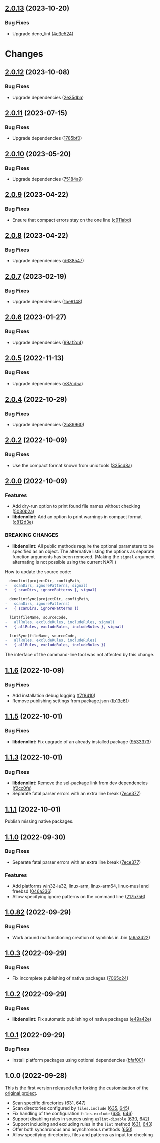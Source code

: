 ## [2.0.13](https://github.com/prantlf/denolint/compare/v2.0.12...v2.0.13) (2023-10-20)


### Bug Fixes

* Upgrade deno_lint ([4e3e524](https://github.com/prantlf/denolint/commit/4e3e524e600de1b22212246757f52cb96ac2e263))



# Changes

## [2.0.12](https://github.com/prantlf/denolint/compare/v2.0.11...v2.0.12) (2023-10-08)

### Bug Fixes

* Upgrade dependencies ([2e35dba](https://github.com/prantlf/denolint/commit/2e35dbad93f967f476c972bb8b30688ee585a499))

## [2.0.11](https://github.com/prantlf/denolint/compare/v2.0.10...v2.0.11) (2023-07-15)

### Bug Fixes

* Upgrade dependencies ([1785bf0](https://github.com/prantlf/denolint/commit/1785bf0c640ea40b2ed1c24d5710711064eae9d2))

## [2.0.10](https://github.com/prantlf/denolint/compare/v2.0.9...v2.0.10) (2023-05-20)

### Bug Fixes

* Upgrade dependencies ([75184a9](https://github.com/prantlf/denolint/commit/75184a9627259a23fb46d80ce446d4eca3f66af2))

## [2.0.9](https://github.com/prantlf/denolint/compare/v2.0.8...v2.0.9) (2023-04-22)

### Bug Fixes

* Ensure that compact errors stay on the one line ([c911abd](https://github.com/prantlf/denolint/commit/c911abd4244288bb8afec51fffbba49afd950ce9))

## [2.0.8](https://github.com/prantlf/denolint/compare/v2.0.7...v2.0.8) (2023-04-22)

### Bug Fixes

* Upgrade dependencies ([d638547](https://github.com/prantlf/denolint/commit/d638547d805e496f27aa69ff7eda02e4490a61e4))

## [2.0.7](https://github.com/prantlf/denolint/compare/v2.0.6...v2.0.7) (2023-02-19)

### Bug Fixes

* Upgrade dependencies ([1be9148](https://github.com/prantlf/denolint/commit/1be9148b092c3c1f84c8a8bc57d0186fa529e582))

## [2.0.6](https://github.com/prantlf/denolint/compare/v2.0.5...v2.0.6) (2023-01-27)

### Bug Fixes

* Upgrade dependencies ([99af2d4](https://github.com/prantlf/denolint/commit/99af2d4a923088aff516819524a05d4a2b01701f))

## [2.0.5](https://github.com/prantlf/denolint/compare/v2.0.4...v2.0.5) (2022-11-13)

### Bug Fixes

* Upgrade dependencies ([e87cd5a](https://github.com/prantlf/denolint/commit/e87cd5a64730703f9d164bb2fd1940fea05a59e1))

## [2.0.4](https://github.com/prantlf/denolint/compare/v2.0.2...v2.0.4) (2022-10-29)

### Bug Fixes

* Upgrade dependencies ([2b89960](https://github.com/prantlf/denolint/commit/2b8996029dfdca64ab784fc50c781377d90ca055))

## [2.0.2](https://github.com/prantlf/denolint/compare/v2.0.0...v2.0.2) (2022-10-09)

### Bug Fixes

* Use the compact format known from unix tools ([335cd8a](https://github.com/prantlf/denolint/commit/335cd8a42270c326af17c406edcdec51cf60f26a))

## [2.0.0](https://github.com/prantlf/denolint/compare/v1.1.6...v2.0.0) (2022-10-09)

### Features

* Add dry-run option to print found file names without checking ([5030b2a](https://github.com/prantlf/denolint/commit/5030b2a75a21a5f8efad96fa0f7831ef4dff8f29))
* **libdenolint:** Add an option to print warnings in compact format ([c812d3e](https://github.com/prantlf/denolint/commit/c812d3e5ac3035d2d2fc5321a1435db36e1bcbea))

### BREAKING CHANGES

* **libdenolint:** All public methods require the optional parameters
to be specified as an object. The alternative listing the options
as separate function arguments has been removed. (Making the `signal`
argument alternating is not possible using the current NAPI.)

How to update the source code:

```diff
  denolint(projectDir, configPath,
-   scanDirs, ignorePatterns, signal)
+   { scanDirs, ignorePatterns }, signal)

  denolintSync(projectDir, configPath,
-   scanDirs, ignorePatterns)
+   { scanDirs, ignorePatterns })

  lint(fileName, sourceCode,
-   allRules, excludeRules, includeRules, signal)
+   { allRules, excludeRules, includeRules }, signal)

  lintSync(fileName, sourceCode,
-   allRules, excludeRules, includeRules)
+   { allRules, excludeRules, includeRules })
```

The interface of the command-line tool was not affected by this change.

## [1.1.6](https://github.com/prantlf/denolint/compare/v1.1.5...v1.1.6) (2022-10-09)

### Bug Fixes

* Add installation debug logging ([f7f8410](https://github.com/prantlf/denolint/commit/f7f8410ddc545ebb4c3445491322df9e9b5e8ea1))
* Remove publishing settings from package.json ([fb13c61](https://github.com/prantlf/denolint/commit/fb13c615d9cd499c67527d4b3bd644d58b30f724))

## [1.1.5](https://github.com/prantlf/denolint/compare/v1.1.3...v1.1.5) (2022-10-01)

### Bug Fixes

* **libdenolint:** Fix upgrade of an already installed package ([9533373](https://github.com/prantlf/denolint/commit/95333731dd9f3c0e3dcd6e73a1456fce19706e04))

## [1.1.3](https://github.com/prantlf/denolint/compare/v1.1.1...v1.1.3) (2022-10-01)

### Bug Fixes

* **libdenolint:** Remove the sel-package link from dev dependencies ([f2cc0fe](https://github.com/prantlf/denolint/commit/f2cc0fe01f9392c95b30477cb3e6f3c8f5caeb10))
* Separate fatal parser errors with an extra line break ([7ece377](https://github.com/prantlf/denolint/commit/7ece377891fa3039b9c074ba6b481f685e9752e0))

## [1.1.1](https://github.com/prantlf/denolint/compare/v1.1.0...v1.1.1) (2022-10-01)

Publish missing native packages.

## [1.1.0](https://github.com/prantlf/denolint/compare/v1.0.82...v1.1.0) (2022-09-30)

### Bug Fixes

* Separate fatal parser errors with an extra line break ([7ece377](https://github.com/prantlf/denolint/commit/7ece377891fa3039b9c074ba6b481f685e9752e0))

### Features

* Add platforms win32-ia32, linux-arm, linux-arm64, linux-musl and freebsd ([046a336](https://github.com/prantlf/denolint/commit/046a336fa403df8875a7015e797bfa98ea74bbb9))
* Allow specifying ignore patterns on the command line ([217b756](https://github.com/prantlf/denolint/commit/217b7565e179c3958dbcadd619c015dd8eb239b3))

## [1.0.82](https://github.com/prantlf/denolint/compare/v1.0.3...v1.0.82) (2022-09-29)

### Bug Fixes

* Work around malfunctioning creation of symlinks in .bin ([a6a3d22](https://github.com/prantlf/denolint/commit/a6a3d22b2bc0997072e26d1b2b33321fb01e5c94))

## [1.0.3](https://github.com/prantlf/denolint/compare/v1.0.2...v1.0.3) (2022-09-29)

### Bug Fixes

* Fix incomplete publishing of native packages ([7065c24](https://github.com/prantlf/denolint/commit/7065c2466f62733369e364bd3edc007e4acc6d97))

## [1.0.2](https://github.com/prantlf/denolint/compare/v1.0.1...v1.0.2) (2022-09-29)

### Bug Fixes

* **libdenolint:** Fix automatic publishing of native packages ([e49a42e](https://github.com/prantlf/denolint/commit/e49a42ecf462dc1992b19955ded88f966c14391c))

## [1.0.1](https://github.com/prantlf/denolint/compare/v1.0.0...v1.0.1) (2022-09-29)

### Bug Fixes

* Install platform packages using optional dependencies ([bfaf001](https://github.com/prantlf/denolint/commit/bfaf00136b5462fc216c8cb56d9c95224ecd056f))

## 1.0.0 (2022-09-28)

This is the first version released after forking the [customisation] of the [original project].

* Scan specific directories ([631], [647])
* Scan directories configured by `files.include` ([635], [645])
* Fix handling of the configuration `files.exclude` ([635], [646])
* Support disabling rules in souces using `eslint-disable` ([630], [642])
* Support including and excluding rules in the `lint` method ([631], [643])
* Offer both synchronous and asynchronous methods ([650])
* Allow specifying directories, files and patterns as input for checking

[customisation]: https://github.com/prantlf/node-rs/commits/combined
[original project]: https://github.com/napi-rs/node-rs/tree/main/packages/deno-lint
[630]: https://github.com/napi-rs/node-rs/issues/630
[631]: https://github.com/napi-rs/node-rs/issues/631
[635]: https://github.com/napi-rs/node-rs/issues/635
[642]: https://github.com/napi-rs/node-rs/pull/642
[643]: https://github.com/napi-rs/node-rs/pull/643
[645]: https://github.com/napi-rs/node-rs/pull/645
[646]: https://github.com/napi-rs/node-rs/pull/646
[647]: https://github.com/napi-rs/node-rs/pull/647
[650]: https://github.com/napi-rs/node-rs/issues/650
